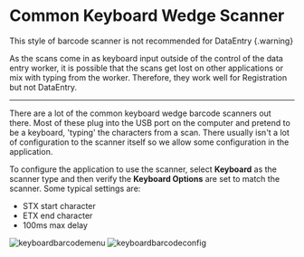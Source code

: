 # Common Keyboard Wedge Scanner

This style of barcode scanner is not recommended for DataEntry {.warning}

As the scans come in as keyboard input outside
of the control of the data entry worker, it is possible that the scans get lost on other applications or mix with typing
from the worker.  Therefore, they work well for Registration but not DataEntry.

---

There are a lot of the common keyboard wedge barcode scanners out there.  Most of these plug into the USB port on the
computer and pretend to be a keyboard, 'typing' the characters from a scan.  There usually isn't a lot of configuration
to the scanner itself so we allow some configuration in the application.

To configure the application to use the scanner, select **Keyboard** as the scanner type and then verify the
**Keyboard Options** are set to match the scanner.  Some typical settings are:

 * STX start character
 * ETX end character
 * 100ms max delay

![keyboardbarcodemenu](/images/keyboardbarcodemenu.png)
![keyboardbarcodeconfig](/images/keyboardbarcodeconfig.png)

